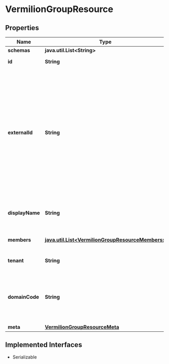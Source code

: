

# VermilionGroupResource


## Properties

Name | Type | Description | Notes
------------ | ------------- | ------------- | -------------
**schemas** | **java.util.List&lt;String&gt;** |  |  [optional]
**id** | **String** |  |  [optional] [readonly]
**externalId** | **String** | A String that is an identifier for the resource as defined by the provisioning client.The service provider MUST always interpret the externalId as scoped to the provisioning domain. |  [optional]
**displayName** | **String** | A human-readable name for the Group. REQUIRED. | 
**members** | [**java.util.List&lt;VermilionGroupResourceMembers&gt;**](VermilionGroupResourceMembers.md) | A list of members of the Group. |  [optional]
**tenant** | **String** | The tenant this role is in |  [optional]
**domainCode** | **String** | Domain code of Enterprise Hosting pod in which user resides. REQUIRED. | 
**meta** | [**VermilionGroupResourceMeta**](VermilionGroupResourceMeta.md) |  |  [optional]


## Implemented Interfaces

* Serializable


